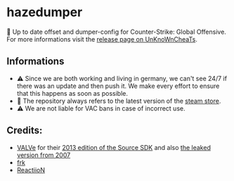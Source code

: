 # hazedumper

🚀 Up to date offset and dumper-config for Counter-Strike: Global Offensive. For more informations visit the [release page on UnKnoWnCheaTs](https://www.unknowncheats.me/forum/counterstrike-global-offensive/169351-haze-dumper-json-config-based-offset-dumper.html).

## Informations

- ⚠️ Since we are both working and living in germany, we can't see 24/7 if there was an update and then push it. We make every effort to ensure that this happens as soon as possible.
- 🔫 The repository always refers to the latest version of the [steam store](http://store.steampowered.com/app/730/CounterStrike_Global_Offensive).
- ⚠️ We are not liable for VAC bans in case of incorrect use.

## Credits:

- [VALVe](https://github.com/ValveSoftware) for their [2013 edition of the Source SDK](https://github.com/ValveSoftware/source-sdk-2013) and also [the leaked version from 2007](https://github.com/VSES/SourceEngine2007)
- [frk](https://www.unknowncheats.me/forum/members/1067779.html)
- [ReactiioN](https://www.unknowncheats.me/forum/members/264622.html)
